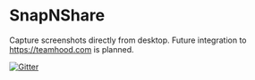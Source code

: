 # SnapNShare

Capture screenshots directly from desktop. Future integration to https://teamhood.com is planned.

[![Gitter](https://badges.gitter.im/Join%20Chat.svg)](https://gitter.im/Vasiliauskas/SnapNShare?utm_source=badge&utm_medium=badge&utm_campaign=pr-badge&utm_content=badge)
